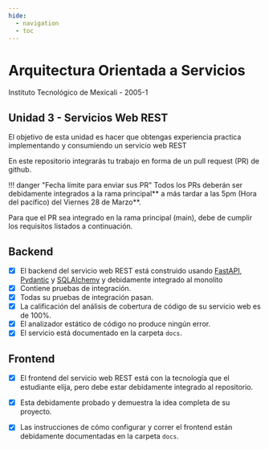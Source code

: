 ```yaml
---
hide:
  - navigation
  - toc
---
```


# Arquitectura Orientada a Servicios

Instituto Tecnológico de Mexicali - 2005-1


## Unidad 3 - Servicios Web REST

El objetivo de esta unidad es hacer que obtengas experiencia practica implementando y consumiendo un servicio web REST

En este repositorio integrarás tu trabajo en forma de un pull request (PR) de github.

!!! danger "Fecha límite para enviar sus PR"
    Todos los PRs deberán ser debidamente integrados a la rama principal** a más tardar a las 5pm (Hora del pacífico) del Viernes 28 de Marzo**.


Para que el PR sea integrado en la rama principal (main), debe de cumplir los requisitos listados a continuación.

## Backend

- [x] El backend del servicio web REST está construido usando [FastAPI](https://fastapi.tiangolo.com/es/), [Pydantic](https://docs.pydantic.dev/latest/) y [SQLAlchemy](https://www.sqlalchemy.org/) y debidamente integrado al monolito
- [x] Contiene pruebas de integración.
- [x] Todas su pruebas de integración pasan.
- [x] La calificación del análisis de cobertura de código de su servicio web es de 100%.
- [x] El analizador estático de código no produce ningún error.
- [x] El servicio está documentado en la carpeta `docs`.

## Frontend

- [x] El frontend del servicio web REST está con la tecnología que el estudiante elija, pero debe estar debidamente integrado al repositorio.
- [x] Esta debidamente probado y demuestra la idea completa de su proyecto.
- [x] Las instrucciones de cómo configurar y correr el frontend están debidamente documentadas en la carpeta `docs`.


